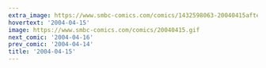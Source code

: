 ```yaml
---
extra_image: https://www.smbc-comics.com/comics/1432598063-20040415after.png
hovertext: '2004-04-15'
image: https://www.smbc-comics.com/comics/20040415.gif
next_comic: '2004-04-16'
prev_comic: '2004-04-14'
title: '2004-04-15'
---
```


